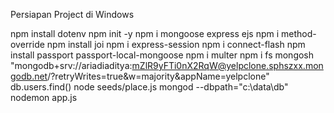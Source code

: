 Persiapan Project di Windows

npm install dotenv
npm init -y
npm i mongoose express ejs
npm i method-override
npm install joi
npm i express-session
npm i connect-flash
npm install passport passport-local-mongoose
npm i multer
npm i fs
mongosh "mongodb+srv://ariadiaditya:mZlR9yFTi0nX2RqW@yelpclone.sphszxx.mongodb.net/?retryWrites=true&w=majority&appName=yelpclone"
db.users.find()
node seeds/place.js
mongod --dbpath="c:\data\db"
nodemon app.js
